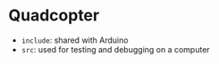 # Quadcopter

- `include`: shared with Arduino
- `src`: used for testing and debugging on a computer